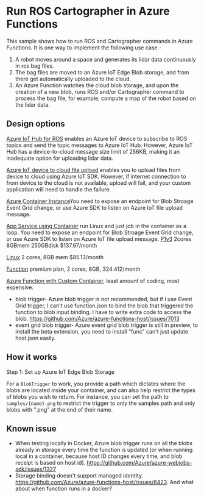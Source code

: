 # Run ROS Cartographer in Azure Functions

This sample shows how to run ROS and Cartographer commands in Azure Functions. It is one way to implement the following use case -

1. A robot moves around a space and generates its lidar data continuously in ros bag files.
1. The bag files are moved to an Azure IoT Edge Blob storage, and from there get automatically uploaded to the cloud.
1. An Azure Function watches the cloud blob storage, and upon the creation of a new blob, runs ROS and/or Cartographer command to process the bag file, for example, compute a map of the robot based on the lidar data.

## Design options

[Azure IoT Hub for ROS](https://github.com/microsoft/ros_azure_iothub) enables an Azure IoT device to subscribe to ROS topics and send the topic messages to Azure IoT Hub. However, Azure IoT Hub has a device-to-cloud message size limit of 256KB, making it an inadequate option for uploading lidar data.

[Azure IoT device to cloud file upload](https://docs.microsoft.com/en-us/azure/iot-hub/iot-hub-csharp-csharp-file-upload) enables you to upload files from device to cloud using Azure IoT SDK. However, if internet connection to from device to the cloud is not available, upload will fail, and your custom application will need to handle the failure.

[Azure Container Instance]()You need to expose an endpoint for Blob Stroage Event Grid change, or use Azure SDK to listen on Azure IoT file upload message.

[App Service using Container]() run Linux and just job in the container as a loop. You need to expose an endpoint for Blob Stroage Event Grid change, or use Azure SDK to listen on Azure IoT file upload message.
[P1v3](https://azure.microsoft.com/en-us/pricing/details/app-service/linux/) 2cores	8GBmem 250GBdisk $137.97/month

[Linux](https://azure.microsoft.com/en-us/pricing/details/container-instances/) 2 cores, 8GB mem $85.13/month

[Function](https://azure.microsoft.com/en-us/pricing/details/functions/) premium plan, 2 cores, 8GB, 324.412/month

[Azure Function with Custom Container](https://docs.microsoft.com/en-us/azure/azure-functions/functions-create-function-linux-custom-image?tabs=bash%2Cportal&pivots=programming-language-python), least amount of coding, most expensive.
  * blob trigger- Azure blob trigger is not recommended, but if I use Event Grid trigger, I can't use function.json to bind the blob that triggered the function to blob input binding. I have to write extra code to access the blob. https://github.com/Azure/azure-functions-host/issues/7013
  * event grid blob trigger- Azure event grid blob trigger is still in preview, to install the beta extension, you need to install "func" can't just update host.json easily.

## How it works

Step 1: Set up Azure IoT Edge Blob Storage

For a `BlobTrigger` to work, you provide a path which dictates where the blobs are located inside your container, and can also help restrict the types of blobs you wish to return. For instance, you can set the path to `samples/{name}.png` to restrict the trigger to only the samples path and only blobs with ".png" at the end of their name.

## Known issue

* When testing locally in Docker, Azure blob trigger runs on all the blobs already in storage every time the function is updated (or when running local in a container, because host ID changes every time, and blob receipt is based on host id). https://github.com/Azure/azure-webjobs-sdk/issues/1327
* Storage binding doesn't support managed identity. https://github.com/Azure/azure-functions-host/issues/6423. And what about when function runs in a docker?

